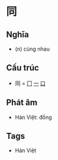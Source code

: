 # 同

## Nghĩa

* (n) cùng nhau

## Cấu trúc
* 同 = [冂](冂.md) [一](一.md) [口](口.md)

## Phát âm

* Hán Việt: đồng

## Tags
* Hán Việt

<script>window.HANZI_FIELD='同';</script>
